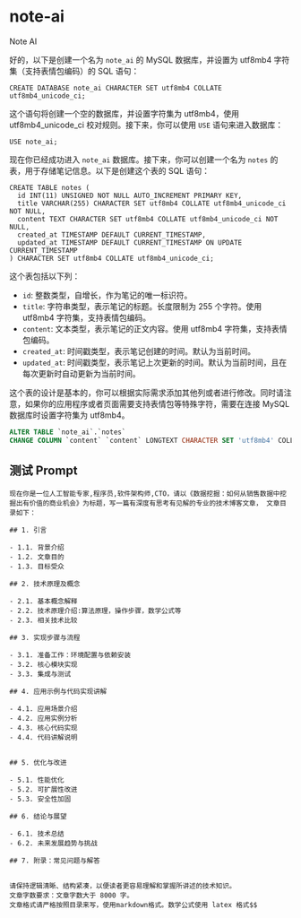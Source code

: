 # note-ai
Note AI


好的，以下是创建一个名为 `note_ai` 的 MySQL 数据库，并设置为 utf8mb4 字符集（支持表情包编码）的 SQL 语句：

```
CREATE DATABASE note_ai CHARACTER SET utf8mb4 COLLATE utf8mb4_unicode_ci;
```

这个语句将创建一个空的数据库，并设置字符集为 utf8mb4，使用 utf8mb4_unicode_ci 校对规则。接下来，你可以使用 `USE` 语句来进入数据库：

```
USE note_ai;
```

现在你已经成功进入 `note_ai` 数据库。接下来，你可以创建一个名为 `notes` 的表，用于存储笔记信息。以下是创建这个表的 SQL 语句：

```
CREATE TABLE notes (
  id INT(11) UNSIGNED NOT NULL AUTO_INCREMENT PRIMARY KEY,
  title VARCHAR(255) CHARACTER SET utf8mb4 COLLATE utf8mb4_unicode_ci NOT NULL,
  content TEXT CHARACTER SET utf8mb4 COLLATE utf8mb4_unicode_ci NOT NULL,
  created_at TIMESTAMP DEFAULT CURRENT_TIMESTAMP,
  updated_at TIMESTAMP DEFAULT CURRENT_TIMESTAMP ON UPDATE CURRENT_TIMESTAMP
) CHARACTER SET utf8mb4 COLLATE utf8mb4_unicode_ci;
```

这个表包括以下列：

- `id`: 整数类型，自增长，作为笔记的唯一标识符。
- `title`: 字符串类型，表示笔记的标题。长度限制为 255 个字符。使用 utf8mb4 字符集，支持表情包编码。
- `content`: 文本类型，表示笔记的正文内容。使用 utf8mb4 字符集，支持表情包编码。
- `created_at`: 时间戳类型，表示笔记创建的时间。默认为当前时间。
- `updated_at`: 时间戳类型，表示笔记上次更新的时间。默认为当前时间，且在每次更新时自动更新为当前时间。

这个表的设计是基本的，你可以根据实际需求添加其他列或者进行修改。同时请注意，如果你的应用程序或者页面需要支持表情包等特殊字符，需要在连接 MySQL 数据库时设置字符集为 utf8mb4。


```sql 
ALTER TABLE `note_ai`.`notes` 
CHANGE COLUMN `content` `content` LONGTEXT CHARACTER SET 'utf8mb4' COLLATE 'utf8mb4_unicode_ci' NOT NULL ;

```



## 测试 Prompt

```
现在你是一位人工智能专家,程序员,软件架构师,CTO，请以《数据挖掘：如何从销售数据中挖掘出有价值的商业机会》为标题，写一篇有深度有思考有见解的专业的技术博客文章， 文章目录如下：

## 1. 引言

- 1.1. 背景介绍
- 1.2. 文章目的
- 1.3. 目标受众

## 2. 技术原理及概念

- 2.1. 基本概念解释
- 2.2. 技术原理介绍:算法原理，操作步骤，数学公式等
- 2.3. 相关技术比较

## 3. 实现步骤与流程

- 3.1. 准备工作：环境配置与依赖安装
- 3.2. 核心模块实现
- 3.3. 集成与测试

## 4. 应用示例与代码实现讲解

- 4.1. 应用场景介绍
- 4.2. 应用实例分析
- 4.3. 核心代码实现
- 4.4. 代码讲解说明


## 5. 优化与改进

- 5.1. 性能优化
- 5.2. 可扩展性改进
- 5.3. 安全性加固

## 6. 结论与展望

- 6.1. 技术总结
- 6.2. 未来发展趋势与挑战

## 7. 附录：常见问题与解答


请保持逻辑清晰、结构紧凑，以便读者更容易理解和掌握所讲述的技术知识。
文章字数要求：文章字数大于 8000 字。
文章格式请严格按照目录来写，使用markdown格式。数学公式使用 latex 格式$$

```